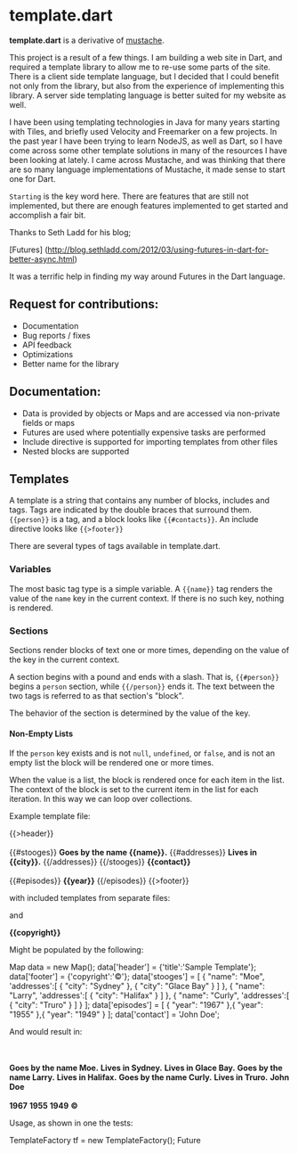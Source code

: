 template.dart
=============

**template.dart** is a derivative of [mustache](http://mustache.github.com/).

This project is a result of a few things. I am building a web site in Dart, and required a template
library to allow me to re-use some parts of the site. There is a client side template language, but 
I decided that I could benefit not only from the library, but also from the experience of 
implementing this library. A server side templating language is better suited for my website as well.

I have been using templating technologies in Java for many years starting with Tiles, and briefly
used Velocity and Freemarker on a few projects. In the past year I have been trying to learn NodeJS, 
as well as Dart, so I have come across some other template solutions in many of the resources I
have been looking at lately. I came across Mustache, and was thinking that there are so many language
implementations of Mustache, it made sense to start one for Dart.

`Starting` is the key word here. There are features that are still not implemented, but there are enough
features implemented to get started and accomplish a fair bit.

Thanks to Seth Ladd for his blog;

[Futures] (http://blog.sethladd.com/2012/03/using-futures-in-dart-for-better-async.html)

It was a terrific help in finding my way around Futures in the Dart language.

## Request for contributions:

- Documentation
- Bug reports / fixes
- API feedback
- Optimizations
- Better name for the library

## Documentation:

- Data is provided by objects or Maps and are accessed via non-private fields or maps
- Futures are used where potentially expensive tasks are performed 
- Include directive is supported for importing templates from other files
- Nested blocks are supported

## Templates

A template is a string that contains
any number of blocks, includes and tags. Tags are indicated by the double braces that
surround them. `{{person}}` is a tag, and a block looks like `{{#contacts}}`. An include 
directive looks like `{{>footer}}`

There are several types of tags available in template.dart.

### Variables

The most basic tag type is a simple variable. A `{{name}}` tag renders the value
of the `name` key in the current context. If there is no such key, nothing is
rendered.

### Sections

Sections render blocks of text one or more times, depending on the value of the
key in the current context.

A section begins with a pound and ends with a slash. That is, `{{#person}}`
begins a `person` section, while `{{/person}}` ends it. The text between the two
tags is referred to as that section's "block".

The behavior of the section is determined by the value of the key.

#### Non-Empty Lists

If the `person` key exists and is not `null`, `undefined`, or `false`, and is
not an empty list the block will be rendered one or more times.

When the value is a list, the block is rendered once for each item in the list.
The context of the block is set to the current item in the list for each
iteration. In this way we can loop over collections.


Example template file:

<html>
{{>header}}
<br></br>
{{#stooges}}
<b>Goes by the name {{name}}.</b>
  {{#addresses}}
    <b>Lives in {{city}}.</b>
  {{/addresses}}
{{/stooges}}
<b>{{contact}}</b>
<br></br>
  {{#episodes}}
    <b>{{year}}</b>
  {{/episodes}}
{{>footer}}

with included templates from separate files:

<head>
  <title>{{title}}</title>
</head>

and

<b>{{copyright}}</b>

Might be populated by the following:

  Map data = new Map();
  data['header'] = {'title':'Sample Template'};
  data['footer'] = {'copyright':'&copy;'};
  data['stooges'] = [ { "name": "Moe", 'addresses':[ { "city": "Sydney" }, { "city": "Glace Bay" } ] },
                      { "name": "Larry", 'addresses':[ { "city": "Halifax" } ] },
                      { "name": "Curly", 'addresses':[ { "city": "Truro" } ] } ];
  data['episodes'] = [ { "year": "1967" },{ "year": "1955" },{ "year": "1949" } ];
  data['contact'] = 'John Doe';

And would result in:

<html>
<head>
  <title>Sample Template</title>
</head>
<br></br>
<b>Goes by the name Moe.</b>
    <b>Lives in Sydney.</b>
    <b>Lives in Glace Bay.</b>
<b>Goes by the name Larry.</b>
    <b>Lives in Halifax.</b>
<b>Goes by the name Curly.</b>
    <b>Lives in Truro.</b>
<b>John Doe</b>
<br></br>
    <b>1967</b>
    <b>1955</b>
    <b>1949</b>
<b>&copy;</b>

Usage, as shown in one the tests:

  TemplateFactory tf = new TemplateFactory();
  Future<Template> futureTemplate = tf.compile('views/index.template');
  futureTemplate.handleException(onException(exception){
    print('error occurred while processing!');
  });
  futureTemplate.chain((Template template) => template.render(data))
    .then((String returnedString){
      //process returned string
    });

Things to do:

- Lots of refactoring to do
- Performance testing 
- Implement other features from Mustache, as well as some other relevant template languages today
- More complete documentation
- Better and more complete examples
- Add support for [Log4Dart] (https://github.com/Qalqo/log4dart)
- Add more documentation on using [JsonObject] (https://github.com/chrisbu/dartwatch-JsonObject) 
